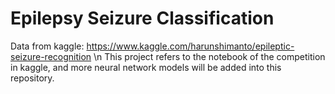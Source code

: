 # Epilepsy Seizure Classification
Data from kaggle: https://www.kaggle.com/harunshimanto/epileptic-seizure-recognition \n
This project refers to the notebook of the competition in kaggle, and more neural network models will be added into this repository.
